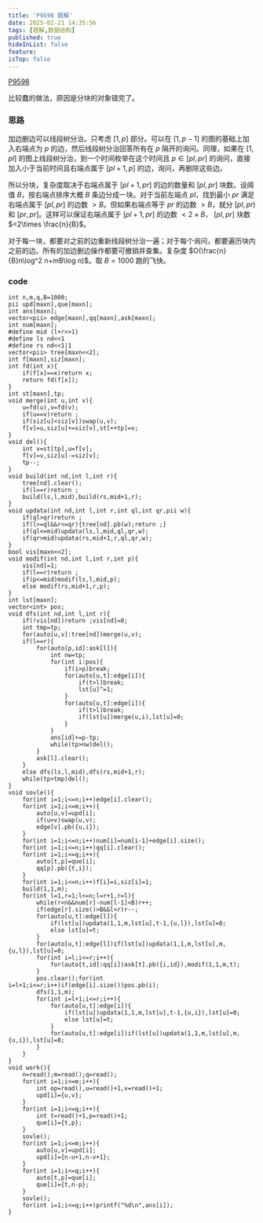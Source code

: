 ```yaml
---
title: 'P9598 题解'
date: 2025-02-21 14:35:56
tags: [题解,数据结构]
published: true
hideInList: false
feature: 
isTop: false
---
```

[P9598](https://www.luogu.com.cn/problem/P9598)

比较蠢的做法，原因是分块的对象错完了。

### 思路

加边删边可以线段树分治。只考虑 $[1,p]$ 部分。可以在 $[1,p-1]$ 的图的基础上加入右端点为 $p$ 的边，然后线段树分治回答所有在 $p$ 隔开的询问。同理，如果在 $[1,pl]$ 的图上线段树分治，到一个时间枚举在这个时间且 $p\in [pl,pr]$ 的询问，直接加入小于当前时间且右端点属于 $[pl+1,p]$ 的边，询问，再删除这些边。

所以分块，复杂度取决于右端点属于 $[pl+1,pr]$ 的边的数量和 $[pl,pr]$ 块数。设阈值 $B$，按右端点排序大概 $B$ 条边分成一块。对于当前左端点 $pl$，找到最小 $pr$ 满足右端点属于 $[pl,pr]$ 的边数 $>B$。但如果右端点等于 $pr$ 的边数 $>B$，就分 $[pl,pr)$ 和 $[pr,pr]$。这样可以保证右端点属于 $[pl+1,pr]$ 的边数 $<2\times B$， $[pl,pr]$ 块数 $<2\times \frac{n}{B}$。

对于每一块，都要对之前的边重新线段树分治一遍；对于每个询问，都要遍历块内之前的边。所有的加边删边操作都要可撤销并查集。复杂度 $O(\frac{n}{B}n\log^2 n+mB\log n)$。取 $B=1000$ 跑的飞快。

### code

```cp
int n,m,q,B=1000;
pii upd[maxn],que[maxn];
int ans[maxn];
vector<pii> edge[maxn],qq[maxn],ask[maxn];
int num[maxn];
#define mid (l+r>>1)
#define ls nd<<1
#define rs nd<<1|1
vector<pii> tree[maxn<<2];
int f[maxn],siz[maxn];
int fd(int x){
	if(f[x]==x)return x;
	return fd(f[x]);
}
int st[maxn],tp;
void merge(int u,int v){
	u=fd(u),v=fd(v);
	if(u==v)return ;
	if(siz[u]<siz[v])swap(u,v);
	f[v]=u,siz[u]+=siz[v],st[++tp]=v;
}
void del(){
	int v=st[tp],u=f[v];
	f[v]=v,siz[u]-=siz[v];
	tp--;
}
void build(int nd,int l,int r){
	tree[nd].clear();
	if(l==r)return ;
	build(ls,l,mid),build(rs,mid+1,r);
}
void updata(int nd,int l,int r,int ql,int qr,pii w){
	if(ql>qr)return ;
	if(l>=ql&&r<=qr){tree[nd].pb(w);return ;}
	if(ql<=mid)updata(ls,l,mid,ql,qr,w);
	if(qr>mid)updata(rs,mid+1,r,ql,qr,w);
}
bool vis[maxn<<2];
void modif(int nd,int l,int r,int p){
	vis[nd]=1;
	if(l==r)return ;
	if(p<=mid)modif(ls,l,mid,p);
	else modif(rs,mid+1,r,p);
}
int lst[maxn];
vector<int> pos;
void dfs(int nd,int l,int r){
	if(!vis[nd])return ;vis[nd]=0;
	int tmp=tp;
	for(auto[u,v]:tree[nd])merge(u,v);
	if(l==r){
		for(auto[p,id]:ask[l]){
			int nw=tp;
			for(int i:pos){
				if(i>p)break;
				for(auto[u,t]:edge[i]){
					if(t>l)break;
					lst[u]^=1;
				}
				for(auto[u,t]:edge[i]){
					if(t>l)break;
					if(lst[u])merge(u,i),lst[u]=0;
				}
			}
			ans[id]+=p-tp;
			while(tp>nw)del();
		}
		ask[l].clear();
	}
	else dfs(ls,l,mid),dfs(rs,mid+1,r);
	while(tp>tmp)del();
}
void sovle(){
	for(int i=1;i<=n;i++)edge[i].clear();
	for(int i=1;i<=m;i++){
		auto[u,v]=upd[i];
		if(u>v)swap(u,v);
		edge[v].pb({u,i});
	}
	for(int i=1;i<=n;i++)num[i]=num[i-1]+edge[i].size();
	for(int i=1;i<=n;i++)qq[i].clear();
	for(int i=1;i<=q;i++){
		auto[t,p]=que[i];
		qq[p].pb({t,i});
	}
	for(int i=1;i<=n;i++)f[i]=i,siz[i]=1;
	build(1,1,m);
	for(int l=1,r=1;l<=n;l=r+1,r=l){
		while(r<n&&num[r]-num[l-1]<B)r++;
		if(edge[r].size()>B&&l<r)r--;
		for(auto[u,t]:edge[l]){
			if(lst[u])updata(1,1,m,lst[u],t-1,{u,l}),lst[u]=0;
			else lst[u]=t;
		}
		for(auto[u,t]:edge[l])if(lst[u])updata(1,1,m,lst[u],m,{u,l}),lst[u]=0;
		for(int i=l;i<=r;i++){
			for(auto[t,id]:qq[i])ask[t].pb({i,id}),modif(1,1,m,t);
		}
		pos.clear();for(int i=l+1;i<=r;i++)if(edge[i].size())pos.pb(i);
		dfs(1,1,m);
		for(int i=l+1;i<=r;i++){
			for(auto[u,t]:edge[i]){
				if(lst[u])updata(1,1,m,lst[u],t-1,{u,i}),lst[u]=0;
				else lst[u]=t;
			}
			for(auto[u,t]:edge[i])if(lst[u])updata(1,1,m,lst[u],m,{u,i}),lst[u]=0;
		}
	}
}
void work(){
	n=read();m=read();q=read();
	for(int i=1;i<=m;i++){
		int op=read(),u=read()+1,v=read()+1;
		upd[i]={u,v};
	}
	for(int i=1;i<=q;i++){
		int t=read()+1,p=read()+1;
		que[i]={t,p};
	}
	sovle();
	for(int i=1;i<=m;i++){
		auto[u,v]=upd[i];
		upd[i]={n-u+1,n-v+1};
	}
	for(int i=1;i<=q;i++){
		auto[t,p]=que[i];
		que[i]={t,n-p};
	}
	sovle();
	for(int i=1;i<=q;i++)printf("%d\n",ans[i]);
}
```

